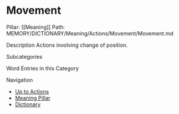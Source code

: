 # Movement
Pillar: [[Meaning]]
Path: MEMORY/DICTIONARY/Meaning/Actions/Movement/Movement.md

Description
Actions involving change of position.

Subcategories

Word Entries in this Category

Navigation
- [Up to Actions](../Actions.md)
- [Meaning Pillar](../../Meaning.md)
- [Dictionary](../../../dictionary.md)

